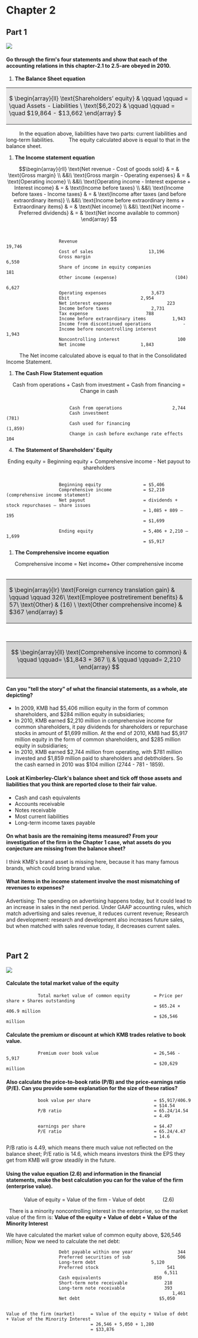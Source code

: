 # Chapter 2

## Part 1

![](figures/figure1.png)

#### Go through the firm's four statements and show that each of the accounting relations in this chapter-2.1 to 2.5-are obeyed in 2010.

1. **The Balance Sheet equation**

<table><tr><td bgcolor='#e8e7e7'>

$
\begin{array}{ll}
 \text{Shareholders’ equity} & \qquad \qquad = \quad Assets - Liabilities \\
 \text{\$6,202} &  \qquad \qquad = \quad \$19,864 - \$13,662
\end{array}
$
</td></tr></table>

$\qquad$ In the equation above, liabilities have two parts: current liabilities and long-term liabilities.
$\qquad$ The equity calculated above is equal to that in the balance sheet.

1. **The Income statement equation**

$$\begin{array}{rll}
\text{Net revenue - Cost of goods sold} & = & \text{Gross margin} \\
&&\\
\text{Gross margin - Operating expenses} & = & \text{Operating income} \\
&&\\
\text{Operating income - Interest expense + Interest income} & = & \text{Income before taxes} \\
&&\\
\text{Income before taxes - Income taxes} & = & \text{Income after taxes (and before extraordinary items)} \\
&&\\
\text{Income before extraordinary items + Extraordinary items} & = & \text{Net income} \\
&&\\
\text{Net income - Preferred dividends} & = & \text{Net income available to common}
\end{array}
$$

&nbsp;



                        Revenue		                                  19,746
                        Cost of sales					  13,196  
                        Gross margin		                           6,550
                        Share of income in equity companies                  181
                        Other income (expense)			            (104)
                                                                            6,627
                        Operating expenses				   3,673			    
                        Ebit						   2,954
                        Net interest expense				     223	
                        Income before taxes				   2,731
                        Tax expense					     788
                        Income before extraordinary items		   1,943
                        Income from discontinued operations		       -
                        Income before noncontrolling interest              1,943
                        Noncontrolling interest			             100 
                        Net income					   1,843	

$\qquad$ The Net income calculated above is equal to that in the Consolidated Income Statement.

1. **The Cash Flow Statement equation**

<center>Cash from operations + Cash from investment
+ Cash from financing = Change in cash</center>
&nbsp;

                            Cash from operations				   2,744
                            Cash investment			                    (781)    
                            Cash used for financing			          (1,859)  
                            Change in cash before exchange rate effects          104

4. **The Statement of Shareholders' Equity**

<center>Ending equity = Beginning equity + Comprehensive income
- Net payout to shareholders</center>
&nbsp;


                        Beginning equity                = $5,406
                        Comprehensive income            = $2,210 (comprehensive income statement)
                        Net payout                      = dividends + stock repurchases – share issues
                                                        = 1,085 + 809 – 195
                                                        = $1,699

                        Ending equity                   = 5,406 + 2,210 – 1,699
                                                        = $5,917

1. **The Comprehensive income equation**
<center>Comprehensive income = Net income+ Other comprehensive income</center>
&nbsp;

<table><tr><td bgcolor=lightgrey>

$
\begin{array}{lr}
 \text{Foreign currency translation gain} & \qquad \qquad 326\\
 \text{Employee postretirement benefits} & 57\\
 \text{Other} & (16) \\
 \text{Other comprehensive income} & \$367
\end{array}
$
</td></tr></table>
&nbsp;

<table><tr><td bgcolor=lightgrey>

$$
\begin{array}{ll}
 \text{Comprehensive income to common} &  \qquad  \qquad= \$1,843 + 367 \\
 & \qquad  \qquad= 2,210
\end{array}
$$
</td></tr></table>

#### Can you "tell the story" of what the financial statements, as a whole, ate depicting?

* In 2009, KMB had \$5,406 million equity in the form of  common shareholders, and \$284 million equity in subsidiaries;
* In 2010, KMB earned \$2,210 million in comprehensive income for common shareholders, it pay dividends for shareholders or repurchase stocks in amount of \$1,699 million. At the end of 2010, KMB had \$5,917 million equity in the form of  common shareholders, and \$285 million equity in subsidiaries;
* In 2010, KMB earned \$2,744 million from operating, with \$781 million invested and \$1,859 million paid to shareholders and debtholders. So the cash earned in 2010 was \$104 million (2744 - 781 - 1859).

#### Look at Kimberley-Clark's balance sheet and tick off those assets and liabilities that you think are reported close to their fair value.

* Cash and cash equivalents
* Accounts receivable
* Notes receivable
* Most current liabilities
* Long-term income taxes payable

#### On what basis are the remaining items measured? From your investigation of the firm in the Chapter 1 case, what assets do you conjecture are missing from the balance sheet?

I think KMB's brand asset is missing here, because it has many famous brands, which could bring brand value.

#### What items in the income statement involve the most mismatching of revenues to expenses?

Advertising: The spending on advertising happens today, but it could lead to an increase in sales in the next period. Under GAAP accounting rules, which match advertising and sales revenue, it reduces current revenue;
Research and development: research and development also increases future sales, but when matched with sales revenue today, it decreases current sales.

&nbsp;
## Part 2

![](figures/figure2.png)

#### Calculate the total market value of the equity

                Total market value of common equity         = Price per share × Shares outstanding
                                                            = $65.24 × 406.9 million
                                                            = $26,546 million

#### Calculate the premium or discount at which KMB trades relative to book value.


                Premium over book value                     = 26,546 - 5,917
                                                            = $20,629 million

#### Also calculate the price-to-book ratio (P/B) and the price-earnings ratio (P/E). Can you provide some explanation for the size of these ratios?

                book value per share                        = $5,917/406.9
                                                            = $14.54
                P/B ratio                                   = 65.24/14.54 
                                                            = 4.49

                earnings per share                          = $4.47
                P/E ratio                                   = 65.24/4.47
                                                            = 14.6
P/B ratio is 4.49, which means there much value not reflected on the balance sheet;
P/E ratio is 14.6, which means investors think the EPS they get from KMB will grow steadily in the future.

#### Using the value equation (2.6) and information in the financial statements, make the best calculation you can for the value of the firm (enterprise value).



$$\text{Value of equity = Value of the firm - Value of debt} \qquad \quad (2.6)  $$

&nbsp;
There is a minority noncontrolling interest in the enterprise, so the market value of the firm is: 
**Value of the equity + Value of debt + Value of the Minority Interest**

We have calculated the market value of common equity above, $26,546 million;
Now we need to calculate the net debt:

                        Debt payable within one year                 344
                        Preferred securities of sub                  506
                        Long-term debt	        	       5,120
                        Preferred stock	                         541
                                                                6,511
                        Cash equivalents	         	    850
                        Short-term note receivable              218
                        Long-term note receivable               393  
                                                                   1,461
                        Net debt		                      $5,050


    Value of the firm (market)      = Value of the equity + Value of debt + Value of the Minority Interest
                                    = 26,546 + 5,050 + 1,280
                                    = $33,876
